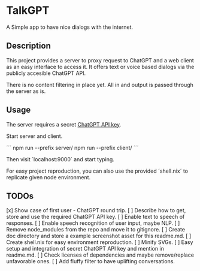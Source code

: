 # TalkGPT

A Simple app to have nice dialogs with the internet.

## Description

This project provides a server to proxy request to ChatGPT and a web client
as an easy interface to access it. It offers text or voice based dialogs
via the publicly accesible ChatGPT API.

There is no content filtering in place yet.
All in and output is passed through the server as is.

## Usage

The server requires a secret [ChatGPT API key](https://openai.com/api/).

Start server and client.

´´´
npm run --prefix server/
npm run --prefix client/
´´´

Then visit ´localhost:9000´ and start typing.

For easy project reproduction, you can also use the provided ´shell.nix´
to replicate given node environment.

## TODOs

[x] Show case of first user - ChatGPT round trip.
[ ] Describe how to get, store and use the required ChatGPT API key.
[ ] Enable text to speech of responses.
[ ] Enable speech recognition of user input, maybe NLP.
[ ] Remove node_modules from the repo and move it to gitignore.
[ ] Create doc directory and store a example screenshot asset for this readme.md.
[ ] Create shell.nix for easy environment reproduction.
[ ] Minify SVGs.
[ ] Easy setup and integration of secret ChatGPT API key and mention in readme.md.
[ ] Check licenses of dependencies and maybe remove/replace unfavorable ones.
[ ] Add fluffy filter to have uplifting conversations.
